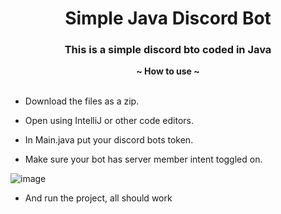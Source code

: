 <h1 align="center">Simple Java Discord Bot</h1>
<h3 align="center">This is a simple discord bto coded in Java</h3>

<p align="center">
  <b>~ How to use ~</b><br><br>
  
 -  Download the files as a zip.
 
 -  Open using IntelliJ or other code editors.
 
 -  In Main.java put your discord bots token.
 
 -  Make sure your bot has server member intent toggled on.
 
 ![image](https://user-images.githubusercontent.com/105984061/218119028-1f267f94-e934-49b9-9307-c3df49c38097.png)
 
 - And run the project, all should work
</p>
